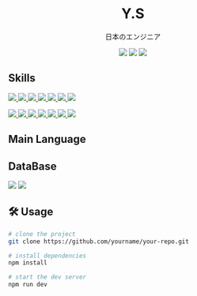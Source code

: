 <h1 align="center">Y.S</h1>

<p align="center">
  日本のエンジニア
</p>

<p align="center">
  <img src="https://img.shields.io/github/stars/y-s2004/pc-rental?style=flat-square" />
  <img src="https://img.shields.io/github/forks/y-s2004/pc-rental-backend?style=flat-square" />
  <img src="https://img.shields.io/github/license/y-s2004/portfolio-v1?style=flat-square" />
</p>

## Skills

<p>
  <a href="https://www.java.com/">
    <img src="https://img.shields.io/badge/Java-007396?style=flat&logo=openjdk&logoColor=white" />
  </a>
  <a href="https://en.wikipedia.org/wiki/C_(programming_language)">
    <img src="https://img.shields.io/badge/C-A8B9CC?style=flat&logo=c&logoColor=white" />
  </a>
  <a href="https://developer.mozilla.org/en-US/docs/Web/HTML">
    <img src="https://img.shields.io/badge/HTML5-E34F26?style=flat&logo=html5&logoColor=white" />
  </a>
  <a href="https://developer.mozilla.org/en-US/docs/Web/CSS">
    <img src="https://img.shields.io/badge/CSS3-1572B6?style=flat&logo=css3&logoColor=white" />
  </a>
  <a href="https://developer.mozilla.org/en-US/docs/Web/JavaScript">
    <img src="https://img.shields.io/badge/JavaScript-F7DF1E?style=flat&logo=javascript&logoColor=black" />
  </a>
  <a href="https://www.typescriptlang.org/">
    <img src="https://img.shields.io/badge/TypeScript-3178C6?style=flat&logo=typescript&logoColor=white" />
  </a>
  <a href="https://nodejs.org/">
    <img src="https://img.shields.io/badge/Node.js-339933?style=flat&logo=node.js&logoColor=white" />
  </a>
</p>

<p>
  <a href="https://nextjs.org/">
    <img src="https://img.shields.io/badge/Next.js-000000?style=flat&logo=next.js&logoColor=white" />
  </a>
  <a href="https://www.php.net/">
    <img src="https://img.shields.io/badge/PHP-777BB4?style=flat&logo=php&logoColor=white" />
  </a>
  <a href="https://www.python.org/">
    <img src="https://img.shields.io/badge/Python-3776AB?style=flat&logo=python&logoColor=white" />
  </a>
  <a href="https://www.docker.com/">
    <img src="https://img.shields.io/badge/Docker-2496ED?style=flat&logo=docker&logoColor=white" />
  </a>
  <a href="https://git-scm.com/">
    <img src="https://img.shields.io/badge/Git-F05032?style=flat&logo=git&logoColor=white" />
  </a>
  <a href="https://github.com/">
    <img src="https://img.shields.io/badge/GitHub-181717?style=flat&logo=github&logoColor=white" />
  </a>
  <a href="https://aws.amazon.com/">
    <img src="https://img.shields.io/badge/AWS-232F3E?style=flat&logo=amazon-aws&logoColor=white" />
  </a>
</p>

## Main Language

<p>
  
</p>

## DataBase

<p>
  <img src="https://img.shields.io/badge/PostgreSQL-4169E1?style=flat&logo=postgresql&logoColor=white" />
  <img src="https://img.shields.io/badge/MySQL-4479A1?style=flat&logo=mysql&logoColor=white" />
</p>

## 🛠️ Usage

```bash
# clone the project
git clone https://github.com/yourname/your-repo.git

# install dependencies
npm install

# start the dev server
npm run dev
